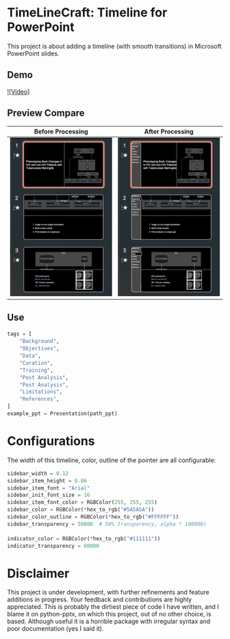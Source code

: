 
# TimeLineCraft: Timeline for PowerPoint

This project is about adding a timeline (with smooth transitions) in Microsoft PowerPoint slides.

## Demo
[![Video]](https://github.com/Don-Yin/powerpoint-timeline/blob/3e8e3afc2def008de3202e4e5b46f5649d571d02/public/demo.mp4)

## Preview Compare
|      Before Processing       |      After Processing      |
|:----------------------------:|:--------------------------:|
| ![Before](public/before.png) | ![After](public/after.png) |


## Use

```python
tags = [
    "Background",
    "Objectives",
    "Data",
    "Curation",
    "Training",
    "Post Analysis",
    "Post Analysis",
    "Limitations",
    "References",
]
example_ppt = Presentation(path_ppt)
```
# Configurations
The width of this timeline, color, outline of the pointer are all configurable:

```python
sidebar_width = 0.12
sidebar_item_height = 0.06
sidebar_item_font = "Arial"
sidebar_init_font_size = 16
sidebar_item_font_color = RGBColor(255, 255, 255)
sidebar_color = RGBColor(*hex_to_rgb("#5A5A5A"))
sidebar_color_outline = RGBColor(*hex_to_rgb("#FFFFFF"))
sidebar_transparency = 50000  # 50% transparency, alpha * 100000)

indicator_color = RGBColor(*hex_to_rgb("#111111"))
indicator_transparency = 80000
```

# Disclaimer
This project is under development, with further refinements and feature additions in progress. Your feedback and contributions are highly appreciated. This is probably the dirtiest piece of code I have written, and I blame it on python-pptx, on which this project, out of no other choice, is based. Although useful it is a horrible package with irregular syntax and poor documentation (yes I said it).
